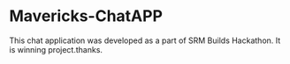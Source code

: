 # Mavericks-ChatAPP
This chat application was developed as a  part of SRM Builds Hackathon. It is winning project.thanks.
